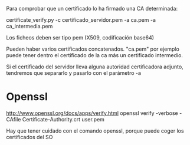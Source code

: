 Para comprobar que un certificado lo ha firmado una CA determinada:

certificate_verify.py -c certificado_servidor.pem -a ca.pem -a ca_intermedia.pem

Los ficheos deben ser tipo pem (X509, codificación base64)

Pueden haber varios certificados concatenados. "ca.pem" por ejemplo puede tener dentro el certificado de la ca más un certificado intermedio.


Si el certificado del servidor lleva alguna autoridad certificadora adjunto, tendremos que separarlo y pasarlo con el parámetro -a



# Openssl
http://www.openssl.org/docs/apps/verify.html
openssl verify -verbose -CAfile Certificate-Authority.crt user.pem 

Hay que tener cuidado con el comando openssl, porque puede coger los certificados del SO
